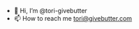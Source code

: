 - 👋 Hi, I’m @tori-givebutter
- 📫 How to reach me tori@givebutter.com

<!---
tori-givebutter/tori-givebutter is a ✨ special ✨ repository because its `README.md` (this file) appears on your GitHub profile.
You can click the Preview link to take a look at your changes.
--->
